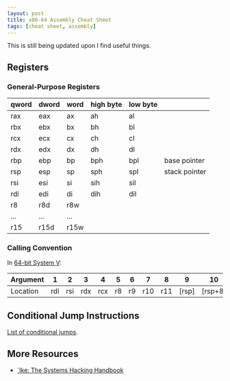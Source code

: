 ```yaml
---
layout: post
title: x86-64 Assembly Cheat Sheet
tags: [cheat sheet, assembly]
---
```


This is still being updated upon I find useful things.

## Registers

### General-Purpose Registers

| qword | dword | word | high byte | low byte |               |
| ----- | ----- | ---- | --------- | -------- | ------------- |
| rax   | eax   | ax   | ah        | al       |               |
| rbx   | ebx   | bx   | bh        | bl       |               |
| rcx   | ecx   | cx   | ch        | cl       |               |
| rdx   | edx   | dx   | dh        | dl       |               |
| rbp   | ebp   | bp   | bph       | bpl      | base pointer  |
| rsp   | esp   | sp   | sph       | spl      | stack pointer |
| rsi   | esi   | si   | sih       | sil      |               |
| rdi   | edi   | di   | dih       | dil      |               |
| r8    | r8d   | r8w  |           |          |               |
| ...   | ...   | ...  |           |          |               |
| r15   | r15d  | r15w |           |          |               |

### Calling Convention

In [64-bit System V](https://riptutorial.com/x86/example/11197/64-bit-system-v):

| Argument | 1   | 2   | 3   | 4   | 5  | 6  | 7   | 8   | 9     | 10      | ... | return |
| -------- | --- | --- | --- | --- | -- | -- | --- | --- | ----- | ------- | --- | ------ |
| Location | rdi | rsi | rdx | rcx | r8 | r9 | r10 | r11 | [rsp] | [rsp+8] | ... | rax    |

## Conditional Jump Instructions

[List of conditional jumps](http://unixwiz.net/techtips/x86-jumps.html).

## More Resources

- [`Ike: The Systems Hacking Handbook](https://ike.mahaloz.re/)